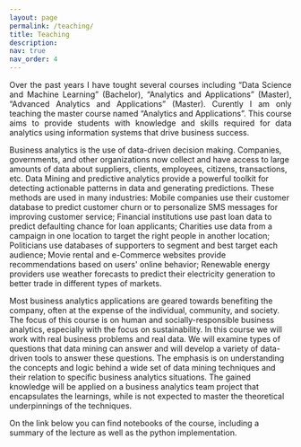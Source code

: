 ```yaml
---
layout: page
permalink: /teaching/
title: Teaching
description: 
nav: true
nav_order: 4
---
```

<!-- profile:
  align: right
  image: prof_pic.jpg
  image_cicular: false # crops the image to make it circular -->
<!-- For now, this page is assumed to be a static description of your courses. You can convert it to a collection similar to `_projects/` so that you can have a dedicated page for each course.

Organize your courses by years, topics, or universities, however you like! -->
<p style='text-align: justify;'> 
Over the past years I have tought several courses including “Data Science and Machine Learning” (Bachelor), “Analytics and Applications” (Master),
“Advanced Analytics and Applications” (Master). Curently I am only teaching the master course named “Analytics and Applications”. This course aims to provide students with knowledge and skills required for data analytics using information systems that drive business success. 

Business analytics is the use of data-driven decision making. Companies, governments, and other organizations now collect and have access to large amounts of data about suppliers, clients, employees, citizens, transactions, etc. Data Mining and predictive analytics provide a powerful toolkit for detecting actionable patterns in data and generating predictions. These methods are used in many industries: Mobile companies use their customer database to predict customer churn or to personalize SMS messages for improving customer service; Financial institutions use past loan data to predict defaulting chance for
loan applicants; Charities use data from a campaign in one location to target the right people in another location; Politicians use databases of supporters to segment and best target each audience; Movie rental and e-Commerce websites provide recommendations based on users' online behavior; Renewable energy
providers use weather forecasts to predict their electricity generation to better trade in different types of
markets.

Most business analytics applications are geared towards benefiting the company, often at the expense of the individual, community, and society. The focus of this course is on human and socially-responsible business analytics, especially with the focus on sustainability.
In this course we will work with real business problems and real data. We will examine types of questions that data mining can answer and will develop a variety of data-driven tools to answer these questions. The emphasis is on understanding the concepts and logic behind a wide set of data mining techniques and their relation to specific business analytics situations. The gained knowledge will be applied on a business analytics team project that encapsulates the learnings, while is not expected to master the theoretical underpinnings of the techniques.

On the link below you can find notebooks of the course, including a summary of the lecture as well as the python implementation.
</p>
